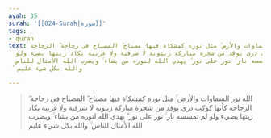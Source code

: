```yaml
---
ayah: 35
surah: '[[024-Surah|سورة]]'
tags:
- quran
text: الله نور السماوات والأرض ۚ مثل نوره كمشكاة فيها مصباح ۖ المصباح في زجاجة ۖ الزجاجة
  كأنها كوكب دري يوقد من شجرة مباركة زيتونة لا شرقية ولا غربية يكاد زيتها يضيء ولو
  لم تمسسه نار ۚ نور على نور ۗ يهدي الله لنوره من يشاء ۚ ويضرب الله الأمثال للناس
  ۗ والله بكل شيء عليم

---
```

> الله نور السماوات والأرض ۚ مثل نوره كمشكاة فيها مصباح ۖ المصباح في زجاجة ۖ الزجاجة كأنها كوكب دري يوقد من شجرة مباركة زيتونة لا شرقية ولا غربية يكاد زيتها يضيء ولو لم تمسسه نار ۚ نور على نور ۗ يهدي الله لنوره من يشاء ۚ ويضرب الله الأمثال للناس ۗ والله بكل شيء عليم
